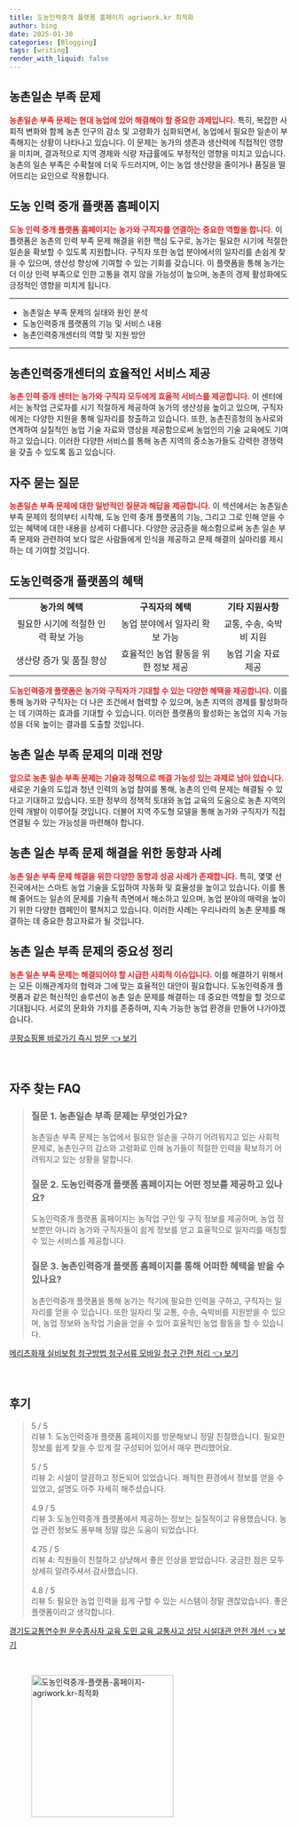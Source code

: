 ```yaml
---
title: 도농인력중개 플랫폼 홈페이지 agriwork.kr 최적화
author: bing
date: 2025-01-30
categories: [Blogging]
tags: [writing]
render_with_liquid: false
---
```



<h2 id='농촌일손부족문제'>농촌일손 부족 문제</h2>

<p><b><span style="color: #ee2323;">농촌일손 부족 문제는 현대 농업에 있어 해결해야 할 중요한 과제입니다.</span></b> 특히, 복잡한 사회적 변화와 함께 농촌 인구의 감소 및 고령화가 심화되면서, 농업에서 필요한 일손이 부족해지는 상황이 나타나고 있습니다. 이 문제는 농가의 생존과 생산력에 직접적인 영향을 미치며, 결과적으로 지역 경제와 식량 자급률에도 부정적인 영향을 미치고 있습니다. 농촌의 일손 부족은 수확철에 더욱 두드러지며, 이는 농업 생산량을 줄이거나 품질을 떨어뜨리는 요인으로 작용합니다.</p>

<h2 id='도농인력중개플랫폼홈페이지'>도농 인력 중개 플랫폼 홈페이지</h2>

<p><b><span style="color: #ee2323;">도농 인력 중개 플랫폼 홈페이지는 농가와 구직자를 연결하는 중요한 역할을 합니다.</span></b> 이 플랫폼은 농촌의 인력 부족 문제 해결을 위한 핵심 도구로, 농가는 필요한 시기에 적절한 일손을 확보할 수 있도록 지원합니다. 구직자 또한 농업 분야에서의 일자리를 손쉽게 찾을 수 있으며, 생산성 향상에 기여할 수 있는 기회를 갖습니다. 이 플랫폼을 통해 농가는 더 이상 인력 부족으로 인한 고통을 겪지 않을 가능성이 높으며, 농촌의 경제 활성화에도 긍정적인 영향을 미치게 됩니다.</p>

<hr />

<ul>
    <li>농촌일손 부족 문제의 실태와 원인 분석</li>
    <li>도농인력중개 플랫폼의 기능 및 서비스 내용</li>
    <li>농촌인력중개센터의 역할 및 지원 방안</li>
</ul>

<hr />

<h2 id='농촌인력중개센터'>농촌인력중개센터의 효율적인 서비스 제공</h2>

<p><b><span style="color: #ee2323;">농촌 인력 중개 센터는 농가와 구직자 모두에게 효율적 서비스를 제공합니다.</span></b> 이 센터에서는 농작업 근로자를 시기 적절하게 제공하여 농가의 생산성을 높이고 있으며, 구직자에게는 다양한 지원을 통해 일자리를 창출하고 있습니다. 또한, 농촌진흥청의 농사로와 연계하여 실질적인 농업 기술 자료와 영상을 제공함으로써 농업인의 기술 교육에도 기여하고 있습니다. 이러한 다양한 서비스를 통해 농촌 지역의 중소농가들도 강력한 경쟁력을 갖출 수 있도록 돕고 있습니다.</p>

<h2 id='자주묻는질문'>자주 묻는 질문</h2>

<p><b><span style="color: #ee2323;">농촌일손 부족 문제에 대한 일반적인 질문과 해답을 제공합니다.</span></b> 이 섹션에서는 농촌일손 부족 문제의 정의부터 시작해, 도농 인력 중개 플랫폼의 기능, 그리고 그로 인해 얻을 수 있는 혜택에 대한 내용을 상세히 다룹니다. 다양한 궁금증을 해소함으로써 농촌 일손 부족 문제와 관련하여 보다 많은 사람들에게 인식을 제공하고 문제 해결의 실마리를 제시하는 데 기여할 것입니다.</p>

<h2 id='도농인력중개혜택'>도농인력중개 플랫폼의 혜택</h2>

<table>
    <tr>
        <td style="text-align: center; height: 17px;"><b>농가의 혜택</b></td>
        <td style="text-align: center; height: 17px;"><b>구직자의 혜택</b></td>
        <td style="text-align: center; height: 17px;"><b>기타 지원사항</b></td>
    </tr>
    <tr>
        <td style="text-align: center; height: 17px;">필요한 시기에 적절한 인력 확보 가능</td>
        <td style="text-align: center; height: 17px;">농업 분야에서 일자리 확보 가능</td>
        <td style="text-align: center; height: 17px;">교통, 수송, 숙박비 지원</td>
    </tr>
    <tr>
        <td style="text-align: center; height: 17px;">생산량 증가 및 품질 향상</td>
        <td style="text-align: center; height: 17px;">효율적인 농업 활동을 위한 정보 제공</td>
        <td style="text-align: center; height: 17px;">농업 기술 자료 제공</td>
    </tr>
</table>

<p><b><span style="color: #ee2323;">도농인력중개 플랫폼은 농가와 구직자가 기대할 수 있는 다양한 혜택을 제공합니다.</span></b> 이를 통해 농가와 구직자는 더 나은 조건에서 협력할 수 있으며, 농촌 지역의 경제를 활성화하는 데 기여하는 효과를 기대할 수 있습니다. 이러한 플랫폼의 활성화는 농업의 지속 가능성을 더욱 높이는 결과를 도출할 것입니다.</p>

<h2 id='미래전망'>농촌 일손 부족 문제의 미래 전망</h2>

<p><b><span style="color: #ee2323;">앞으로 농촌 일손 부족 문제는 기술과 정책으로 해결 가능성 있는 과제로 남아 있습니다.</span></b> 새로운 기술의 도입과 청년 인력의 농업 참여를 통해, 농촌의 인력 문제는 해결될 수 있다고 기대하고 있습니다. 또한 정부의 정책적 토대와 농업 교육의 도움으로 농촌 지역의 인력 개발이 이루어질 것입니다. 더불어 지역 주도형 모델을 통해 농가와 구직자가 직접 연결될 수 있는 가능성을 마련해야 합니다.</p>

<h2 id='동향과사례'>농촌 일손 부족 문제 해결을 위한 동향과 사례</h2>

<p><b><span style="color: #ee2323;">농촌 일손 부족 문제 해결을 위한 다양한 동향과 성공 사례가 존재합니다.</span></b> 특히, 몇몇 선진국에서는 스마트 농업 기술을 도입하여 자동화 및 효율성을 높이고 있습니다. 이를 통해 줄어드는 일손의 문제를 기술적 측면에서 해소하고 있으며, 농업 분야의 매력을 높이기 위한 다양한 캠페인이 펼쳐지고 있습니다. 이러한 사례는 우리나라의 농촌 문제를 해결하는 데 중요한 참고자료가 될 것입니다.</p>

<h2 id='정리'>농촌 일손 부족 문제의 중요성 정리</h2>

<p><b><span style="color: #ee2323;">농촌 일손 부족 문제는 해결되어야 할 시급한 사회적 이슈입니다.</span></b> 이를 해결하기 위해서는 모든 이해관계자의 협력과 그에 맞는 효율적인 대안이 필요합니다. 도농인력중개 플랫폼과 같은 혁신적인 솔루션이 농촌 일손 문제를 해결하는 데 중요한 역할을 할 것으로 기대됩니다. 서로의 문화와 가치를 존중하며, 지속 가능한 농업 환경을 만들어 나가야겠습니다.</p>


<p><a class="click-button" title="쿠팡쇼핑몰 바로가기 즉시 방문" href="https://greenforu.github.io/posts/%EC%BF%A0%ED%8C%A1%EC%87%BC%ED%95%91%EB%AA%B0-%EB%B0%94%EB%A1%9C%EA%B0%80%EA%B8%B0-%EC%A6%89%EC%8B%9C-%EB%B0%A9%EB%AC%B8/" rel="dofollow">쿠팡쇼핑몰 바로가기 즉시 방문 👈 보기</a></p><br>
<h2 id='자주_찾는_FAQ'>자주 찾는 FAQ</h2>
<div itemscope="" itemtype="https://schema.org/FAQPage"> 
<blockquote> 
<div itemscope="" itemprop="mainEntity" itemtype="https://schema.org/Question"> 
<h3 itemprop="name">질문 1. 농촌일손 부족 문제는 무엇인가요?</h3> 
<div itemscope="" itemprop="acceptedAnswer" itemtype="https://schema.org/Answer"> 
<span itemprop="text"> 
<p>농촌일손 부족 문제는 농업에서 필요한 일손을 구하기 어려워지고 있는 사회적 문제로, 농촌인구의 감소와 고령화로 인해 농가들이 적절한 인력을 확보하기 어려워지고 있는 상황을 말합니다.</p> 
</span> 
</div> 
</div> 

<div itemscope="" itemprop="mainEntity" itemtype="https://schema.org/Question"> 
<h3 itemprop="name">질문 2. 도농인력중개 플랫폼 홈페이지는 어떤 정보를 제공하고 있나요?</h3> 
<div itemscope="" itemprop="acceptedAnswer" itemtype="https://schema.org/Answer"> 
<span itemprop="text"> 
<p>도농인력중개 플랫폼 홈페이지는 농작업 구인 및 구직 정보를 제공하며, 농업 정보뿐만 아니라 농가와 구직자들이 쉽게 정보를 얻고 효율적으로 일자리를 매칭할 수 있는 서비스를 제공합니다.</p> 
</span> 
</div> 
</div> 

<div itemscope="" itemprop="mainEntity" itemtype="https://schema.org/Question"> 
<h3 itemprop="name">질문 3. 농촌인력중개 플랫폼 홈페이지를 통해 어떠한 혜택을 받을 수 있나요?</h3> 
<div itemscope="" itemprop="acceptedAnswer" itemtype="https://schema.org/Answer"> 
<span itemprop="text"> 
<p>농촌인력중개 플랫폼을 통해 농가는 적기에 필요한 인력을 구하고, 구직자는 일자리를 얻을 수 있습니다. 또한 일자리 및 교통, 수송, 숙박비를 지원받을 수 있으며, 농업 정보와 농작업 기술을 얻을 수 있어 효율적인 농업 활동을 할 수 있습니다.</p> 
</span> 
</div> 
</div> 
</blockquote> 
</div>
<p><a class="click-button" title="메리츠화재 실비보험 청구방법 청구서류 모바일 청구 간편 처리" href="https://greenforu.github.io/posts/%EB%A9%94%EB%A6%AC%EC%B8%A0%ED%99%94%EC%9E%AC-%EC%8B%A4%EB%B9%84%EB%B3%B4%ED%97%98-%EC%B2%AD%EA%B5%AC%EB%B0%A9%EB%B2%95-%EC%B2%AD%EA%B5%AC%EC%84%9C%EB%A5%98-%EB%AA%A8%EB%B0%94%EC%9D%BC-%EC%B2%AD%EA%B5%AC-%EA%B0%84%ED%8E%B8-%EC%B2%98%EB%A6%AC/" rel="dofollow">메리츠화재 실비보험 청구방법 청구서류 모바일 청구 간편 처리 👈 보기</a></p><br>
<h2 id='후기'>후기</h2>
<div itemscope itemtype="https://schema.org/Product">
  <blockquote>
  <div itemprop="review" itemscope itemtype="https://schema.org/Review">
      <div itemprop="reviewRating" itemscope itemtype="https://schema.org/Rating"> <span itemprop="ratingValue">5</span> / <span itemprop="bestRating">5</span> </div>
      <span itemprop="reviewBody">리뷰 1: 도농인력중개 플랫폼 홈페이지를 방문해보니 정말 친절했습니다. 필요한 정보를 쉽게 찾을 수 있게 잘 구성되어 있어서 매우 편리했어요.</span>
  </div>
  <br>
  <div itemprop="review" itemscope itemtype="https://schema.org/Review">
      <div itemprop="reviewRating" itemscope itemtype="https://schema.org/Rating"> <span itemprop="ratingValue">5</span> / <span itemprop="bestRating">5</span> </div>
      <span itemprop="reviewBody">리뷰 2: 시설이 깔끔하고 정돈되어 있었습니다. 쾌적한 환경에서 정보를 얻을 수 있었고, 설명도 아주 자세히 해주셨습니다.</span>
  </div>
  <br>
  <div itemprop="review" itemscope itemtype="https://schema.org/Review">
      <div itemprop="reviewRating" itemscope itemtype="https://schema.org/Rating"> <span itemprop="ratingValue">4.9</span> / <span itemprop="bestRating">5</span> </div>
      <span itemprop="reviewBody">리뷰 3: 도농인력중개 플랫폼에서 제공하는 정보는 실질적이고 유용했습니다. 농업 관련 정보도 풍부해 정말 많은 도움이 되었습니다.</span>
  </div>
  <br>
  <div itemprop="review" itemscope itemtype="https://schema.org/Review">
      <div itemprop="reviewRating" itemscope itemtype="https://schema.org/Rating"> <span itemprop="ratingValue">4.75</span> / <span itemprop="bestRating">5</span> </div>
      <span itemprop="reviewBody">리뷰 4: 직원들이 친절하고 상냥해서 좋은 인상을 받았습니다. 궁금한 점은 모두 상세히 알려주셔서 감사했습니다.</span>
  </div>
  <br>
  <div itemprop="review" itemscope itemtype="https://schema.org/Review">
      <div itemprop="reviewRating" itemscope itemtype="https://schema.org/Rating"> <span itemprop="ratingValue">4.8</span> / <span itemprop="bestRating">5</span> </div>
      <span itemprop="reviewBody">리뷰 5: 필요한 농업 인력을 쉽게 구할 수 있는 시스템이 정말 괜찮았습니다. 좋은 플랫폼이라고 생각합니다.</span>
  </div>
  </blockquote>
</div>
<p><a class="click-button" title="경기도교통연수원 운수종사자 교육 도민 교육 교통사고 상담 시설대관 안전 개선" href="https://greenforu.github.io/posts/%EA%B2%BD%EA%B8%B0%EB%8F%84%EA%B5%90%ED%86%B5%EC%97%B0%EC%88%98%EC%9B%90-%EC%9A%B4%EC%88%98%EC%A2%85%EC%82%AC%EC%9E%90-%EA%B5%90%EC%9C%A1-%EB%8F%84%EB%AF%BC-%EA%B5%90%EC%9C%A1-%EA%B5%90%ED%86%B5%EC%82%AC%EA%B3%A0-%EC%83%81%EB%8B%B4-%EC%8B%9C%EC%84%A4%EB%8C%80%EA%B4%80-%EC%95%88%EC%A0%84-%EA%B0%9C%EC%84%A0/" rel="dofollow">경기도교통연수원 운수종사자 교육 도민 교육 교통사고 상담 시설대관 안전 개선 👈 보기</a></p><br>
<figure class="image"><img src="https://greenforu.github.io/assets/img/thumbnail/도농인력중개-플랫폼-홈페이지-agriwork.kr-최적화.webp" alt="도농인력중개-플랫폼-홈페이지-agriwork.kr-최적화" width="256" height="256"></figure>